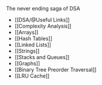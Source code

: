The never ending saga of DSA

- [[DSA/@Useful Links]]
- [[Complexity Analysis]]
- [[Arrays]]
- [[Hash Tables]]
- [[Linked Lists]]
- [[Strings]]
- [[Stacks and Queues]]
- [[Graphs]]
- [[Binary Tree Preorder Traversal]]
- [[LRU Cache]]